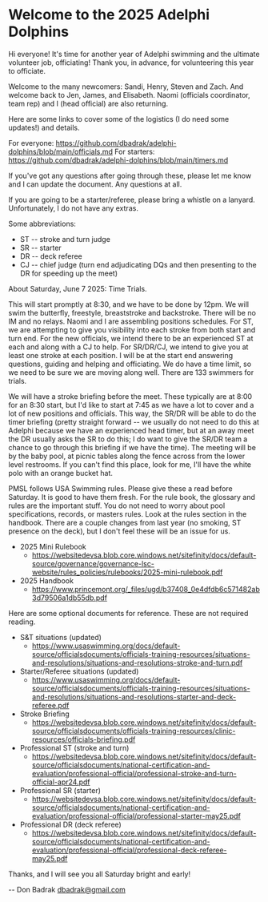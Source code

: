 # Welcome to the 2025 Adelphi Dolphins

Hi everyone!  It's time for another year of Adelphi swimming and the ultimate volunteer job, officiating!  Thank you, in advance, for volunteering this year to officiate.


Welcome to the many newcomers: Sandi, Henry, Steven and Zach. And welcome back to Jen, James, and Elisabeth.
Naomi (officials coordinator, team rep) and I (head official) are also returning.  

Here are some links to cover some of the logistics (I do need some updates!) and details.
 

For everyone: https://github.com/dbadrak/adelphi-dolphins/blob/main/officials.md
For starters: https://github.com/dbadrak/adelphi-dolphins/blob/main/timers.md

If you've got any questions after going through these, please let me know and I can update the document. Any questions at all.

If you are going to be a starter/referee, please bring a whistle on a lanyard. Unfortunately, I do not have any extras.

Some abbreviations:

* ST -- stroke and turn judge
* SR -- starter
* DR -- deck referee
* CJ -- chief judge (turn end adjudicating DQs and then presenting to the DR for speeding up the meet)

About Saturday, June 7 2025: Time Trials.

This will start promptly at 8:30, and we have to be done by 12pm. We will swim the butterfly, freestyle, breaststroke and backstroke. There will be no IM and no relays.
Naomi and I are assembling positions schedules. For ST, we are attempting to give you visibility into each stroke from both start and turn end. For the new officials, we intend there to be an experienced ST at each and
along with a CJ to help. For SR/DR/CJ, we intend to give you at least one stroke at each position.  I will be at the start end answering questions, guiding and helping and officiating.  We do have a time limit,
so we need to be sure we are moving along well. There are 133 swimmers for trials.

 
We will have a stroke briefing before the meet. These typically are at 8:00 for an 8:30 start, but I'd like to start at 7:45 as we have a lot to cover and a lot of new positions and officials.  This way, the SR/DR will be able to do the
timer briefing (pretty straight forward -- we usually do not need to do this at Adelphi because we have an experienced head timer, but at an away meet the DR usually asks the SR to do this; I do want to give the SR/DR team a chance to
go through this briefing if we have the time). The meeting will be by the baby pool, at picnic tables along the fence across from the lower level restrooms.  If you can't find this place, look for me, I'll have the white polo with an orange bucket hat.


PMSL follows USA Swimming rules.  Please give these a read before Saturday. It is good to have them fresh. For the rule book, the glossary and rules are the important stuff.  You do not need to worry about pool specifications, records, or masters rules.  Look at the rules section in the handbook. There are a couple changes from last year (no smoking, ST presence on the deck), but I don't feel these will be an issue for us.

* 2025 Mini Rulebook
  * https://websitedevsa.blob.core.windows.net/sitefinity/docs/default-source/governance/governance-lsc-website/rules_policies/rulebooks/2025-mini-rulebook.pdf
* 2025 Handbook
  * https://www.princemont.org/_files/ugd/b37408_0e4dfdb6c571482ab3d79506a1db55db.pdf

Here are some optional documents for reference. These are not required reading.

* S&T situations (updated)
  * https://www.usaswimming.org/docs/default-source/officialsdocuments/officials-training-resources/situations-and-resolutions/situations-and-resolutions-stroke-and-turn.pdf
* Starter/Referee situations (updated)
  * https://www.usaswimming.org/docs/default-source/officialsdocuments/officials-training-resources/situations-and-resolutions/situations-and-resolutions-starter-and-deck-referee.pdf
* Stroke Briefing
  * https://websitedevsa.blob.core.windows.net/sitefinity/docs/default-source/officialsdocuments/officials-training-resources/clinic-resources/officials-briefing.pdf
* Professional ST (stroke and turn)
  * https://websitedevsa.blob.core.windows.net/sitefinity/docs/default-source/officialsdocuments/national-certification-and-evaluation/professional-official/professional-stroke-and-turn-official-apr24.pdf
* Professional SR (starter)
  * https://websitedevsa.blob.core.windows.net/sitefinity/docs/default-source/officialsdocuments/national-certification-and-evaluation/professional-official/professional-starter-may25.pdf
* Professional DR (deck referee)
  * https://websitedevsa.blob.core.windows.net/sitefinity/docs/default-source/officialsdocuments/national-certification-and-evaluation/professional-official/professional-deck-referee-may25.pdf

Thanks, and I will see you all Saturday bright and early!


--
Don Badrak
dbadrak@gmail.com
